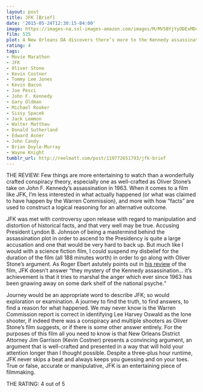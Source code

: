 ```yaml
---
layout: post
title: JFK [Brief]
date: '2015-05-24T12:30:15-04:00'
image: https://images-na.ssl-images-amazon.com/images/M/MV5BYjYyODExMDctZjgwYy00ZjQwLWI4OWYtOGFlYjA4ZjEzNmY1XkEyXkFqcGdeQXVyNTAyODkwOQ@@._V1_UX182_CR0,0,182,268_AL_.jpg
film: 525
plot: A New Orleans DA discovers there’s more to the Kennedy assassination than the official story.
rating: 4
tags:
- Movie Marathon
- JFK
- Oliver Stone
- Kevin Costner
- Tommy Lee Jones
- Kevin Bacon
- Joe Pesci
- John F. Kennedy
- Gary Oldman
- Michael Rooker
- Sissy Spacek
- Jack Lemmon
- Walter Matthau
- Donald Sutherland
- Edward Asner
- John Candy
- Brian Doyle-Murray
- Wayne Knight
tumblr_url: http://reelmatt.com/post/119772651793/jfk-brief
---
```


THE REVIEW: Few things are more entertaining to watch than a wonderfully crafted conspiracy theory, especially one as well-crafted as Oliver Stone’s take on John F. Kennedy’s assassination in 1963. When it comes to a film like JFK, I’m less interested in what actually happened (or what was claimed to have happen by the Warren Commission), and more with how “facts” are used to construct a logical reasoning for an alternative outcome.

JFK was met with controversy upon release with regard to manipulation and distortion of historical facts, and that very well may be true. Accusing President Lyndon B. Johnson of being a mastermind behind the assassination plot in order to ascend to the Presidency is quite a large accusation and one that would be very hard to back up. But much like I would with a science fiction film, I could suspend my disbelief for the duration of the film (all 188 minutes worth) in order to go along with Oliver Stone’s argument. As Roger Ebert astutely points out in [his review][1] of the film, JFK doesn’t answer “they mystery of the Kennedy assassination… it’s achievement is that it tries to marshal the anger which ever since 1963 has been gnawing away on some dark shelf of the national psyche.“

Journey would be an appropriate word to describe JFK; so would exploration or examination. A journey to find the truth, to find answers, to find a reason for what happened. We may never know is the Warren Commission report is correct in identifying Lee Harvey Oswald as the lone shooter, if indeed there was a conspiracy and multiple shooters as Oliver Stone’s film suggests, or if there is some other answer entirely. For the purposes of this film all you need to know is that New Orleans District Attorney Jim Garrison (Kevin Costner) presents a convincing argument, an argument that is well-crafted and presented in a way that will hold your attention longer than I thought possible. Despite a three-plus hour runtime, JFK never skips a beat and always keeps you guessing and on your toes. True or false, accurate or manipulative, JFK is an entertaining piece of filmmaking.

THE RATING: 4 out of 5

[1]: https://www.rogerebert.com/reviews/jfk-1991